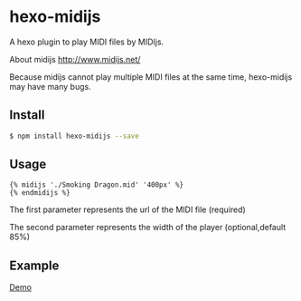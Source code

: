 # hexo-midijs
A hexo plugin to play MIDI files by MIDIjs.

About midijs http://www.midijs.net/

Because midijs cannot play multiple MIDI files at the same time, hexo-midijs may have many bugs.


## Install 

```bash
$ npm install hexo-midijs --save
```

## Usage

```
{% midijs './Smoking Dragon.mid' '400px' %}
{% endmidijs %}
```
The first parameter represents the url of the MIDI file (required)

The second parameter represents the width of the player (optional,default 85%)

## Example

[Demo](https://d-sketon.github.io/hexo-midijs/hexo-midijs/)
